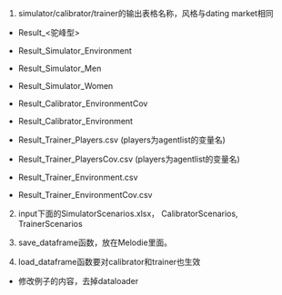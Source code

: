 1. simulator/calibrator/trainer的输出表格名称，风格与dating market相同

- Result_<驼峰型>
- Result_Simulator_Environment
- Result_Simulator_Men
- Result_Simulator_Women

- Result_Calibrator_EnvironmentCov
- Result_Calibrator_Environment

- Result_Trainer_Players.csv (players为agentlist的变量名)
- Result_Trainer_PlayersCov.csv (players为agentlist的变量名)
- Result_Trainer_Environment.csv
- Result_Trainer_EnvironmentCov.csv

2. input下面的SimulatorScenarios.xlsx，
CalibratorScenarios, TrainerScenarios

3. save_dataframe函数，放在Melodie里面。

4. load_dataframe函数要对calibrator和trainer也生效
- 修改例子的内容，去掉dataloader